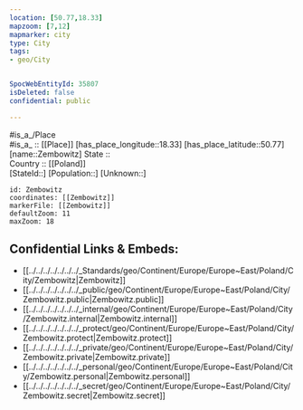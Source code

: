```yaml
---
location: [50.77,18.33] 
mapzoom: [7,12] 
mapmarker: city 
type: City
tags:
- geo/City


SpocWebEntityId: 35807
isDeleted: false
confidential: public

---
```

#is_a_/Place  
#is_a_ :: [[Place]] 
[has_place_longitude::18.33] 
[has_place_latitude::50.77] 
[name::Zembowitz] 
State ::  
Country :: [[Poland]]  
[StateId::] 
[Population::] 
[Unknown::] 


```leaflet
id: Zembowitz
coordinates: [[Zembowitz]] 
markerFile: [[Zembowitz]] 
defaultZoom: 11 
maxZoom: 18
```


## Confidential Links & Embeds: 
- [[../../../../../../../_Standards/geo/Continent/Europe/Europe~East/Poland/City/Zembowitz|Zembowitz]] 
- [[../../../../../../../_public/geo/Continent/Europe/Europe~East/Poland/City/Zembowitz.public|Zembowitz.public]] 
- [[../../../../../../../_internal/geo/Continent/Europe/Europe~East/Poland/City/Zembowitz.internal|Zembowitz.internal]] 
- [[../../../../../../../_protect/geo/Continent/Europe/Europe~East/Poland/City/Zembowitz.protect|Zembowitz.protect]] 
- [[../../../../../../../_private/geo/Continent/Europe/Europe~East/Poland/City/Zembowitz.private|Zembowitz.private]] 
- [[../../../../../../../_personal/geo/Continent/Europe/Europe~East/Poland/City/Zembowitz.personal|Zembowitz.personal]] 
- [[../../../../../../../_secret/geo/Continent/Europe/Europe~East/Poland/City/Zembowitz.secret|Zembowitz.secret]] 
